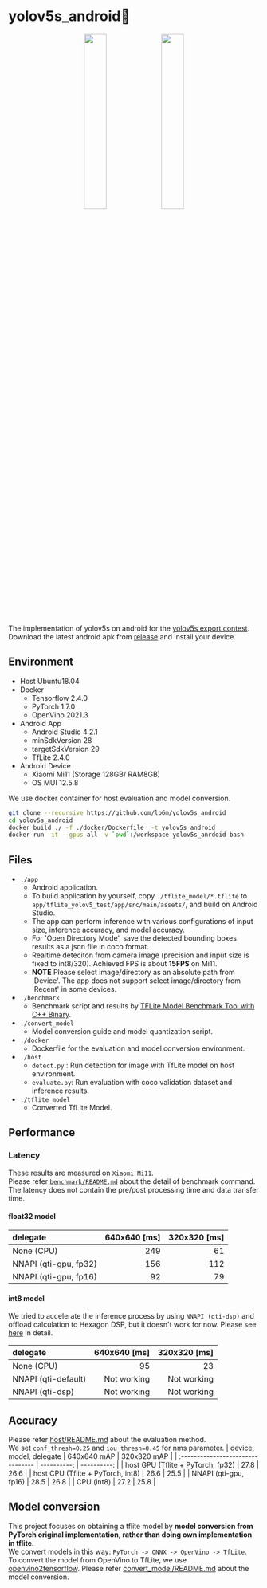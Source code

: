 # yolov5s_android:rocket: 
<div align="center">
<img src="https://github.com/lp6m/yolov5s_android/raw/media/android_app.gif" width=30%>
<img src="https://github.com/lp6m/yolov5s_android/raw/media/screenshot.jpg" width=30%>
</div>

The implementation of yolov5s on android for the [yolov5s export contest](https://github.com/ultralytics/yolov5/discussions/3213).    
Download the latest android apk from [release](https://github.com/lp6m/yolov5s_android/releases) and install your device.

## Environment
- Host Ubuntu18.04
- Docker 
    * Tensorflow 2.4.0
    * PyTorch 1.7.0
    * OpenVino 2021.3
- Android App
    * Android Studio 4.2.1
    * minSdkVersion 28
    * targetSdkVersion 29
    * TfLite 2.4.0
- Android Device
    * Xiaomi Mi11 (Storage 128GB/ RAM8GB)
    * OS MUI 12.5.8  
  
We use docker container for host evaluation and model conversion.
```sh
git clone --recursive https://github.com/lp6m/yolov5s_android
cd yolov5s_android
docker build ./ -f ./docker/Dockerfile  -t yolov5s_android
docker run -it --gpus all -v `pwd`:/workspace yolov5s_anrdoid bash
```

## Files
- `./app`
    * Android application.
    * To build application by yourself, copy `./tflite_model/*.tflite` to `app/tflite_yolov5_test/app/src/main/assets/`, and build on Android Studio.
    * The app can perform inference with various configurations of input size, inference accuracy, and model accuracy. 
    * For 'Open Directory Mode', save the detected bounding boxes results as a json file in coco format.
    * Realtime deteciton from camera image (precision and input size is fixed to int8/320). Achieved FPS is about **15FPS** on Mi11.
    * **NOTE** Please select image/directory as an absolute path from 'Device'. The app does not support select image/directory from 'Recent' in some devices.
- `./benchmark` 
    * Benchmark script and results by [TFLite Model Benchmark Tool with C++ Binary](https://github.com/tensorflow/tensorflow/tree/master/tensorflow/lite/tools/benchmark#profiling-model-operators).
- `./convert_model`
    * Model conversion guide and model quantization script.
- `./docker`
    * Dockerfile for the evaluation and model conversion environment.
- `./host`
    * `detect.py`  : Run detection for image with TfLite model on host environment.
    * `evaluate.py`: Run evaluation with coco validation dataset and inference results.
- `./tflite_model`
    * Converted TfLite Model.

## Performance
### Latency 
These results are measured on `Xiaomi Mi11`.  
Please refer [`benchmark/README.md`](https://github.com/lp6m/yolov5s_android/tree/master/benchmark) about the detail of benchmark command.  
The latency does not contain the pre/post processing time and data transfer time.  
#### float32 model  

|       delegate        | 640x640 [ms] | 320x320 [ms] |
| :-------------------- | -----------: | -----------: |
| None (CPU)            |          249 |           61 |
| NNAPI (qti-gpu, fp32) |          156 |          112 |
| NNAPI (qti-gpu, fp16) |           92 |           79 |
  
#### int8 model
We tried to accelerate the inference process by using `NNAPI (qti-dsp)` and offload calculation to Hexagon DSP, but it doesn't work for now. Please see [here](https://github.com/lp6m/yolov5s_android/tree/dev/benchmark#nnapi-qti-dsp-not-working) in detail.

|       delegate       | 640x640 [ms] | 320x320 [ms] |
| :------------------- | -----------: | -----------: |
| None (CPU)           |           95 |           23 |
| NNAPI  (qti-default) |  Not working |  Not working |
| NNAPI  (qti-dsp)     |  Not working |  Not working |

## Accuracy
Please refer [host/README.md](https://github.com/lp6m/yolov5s_android/tree/master/host#example2) about the evaluation method.    
We set `conf_thresh=0.25` and `iou_thresh=0.45` for nms parameter.
|      device, model, delegate      | 640x640 mAP | 320x320 mAP |
| :-------------------------------- | ----------: | ----------: |
| host GPU (Tflite + PyTorch, fp32) |        27.8 |        26.6 |
| host CPU (Tflite + PyTorch, int8) |        26.6 |        25.5 |
| NNAPI  (qti-gpu, fp16)            |        28.5 |        26.8 |
| CPU    (int8)                     |        27.2 |        25.8 |


## Model conversion
This project focuses on obtaining a tflite model by **model conversion from PyTorch original implementation, rather than doing own implementation in tflite**.  
We convert models in this way: `PyTorch -> ONNX -> OpenVino -> TfLite`.  
To convert the model from OpenVino to TfLite, we use [openvino2tensorflow](https://github.com/PINTO0309/openvino2tensorflow).
Please refer [convert_model/README.md](https://github.com/lp6m/yolov5s_android/tree/master/convert_model) about the model conversion.

